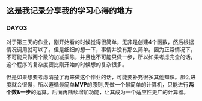 ##  这是我记录分享我的学习心得的地方


###  DAY03    

对于第三天的作业，刚开始看的时候觉得很简单，无非是创建4个函数，然后根据情况调用就可以了。但是细细的想一下，事情并没有那么简单。因为正常情况下，不可能只做两个数的加减乘除，并且也不可能只做一步，所以如果考虑完全的话，这个程序的复杂度要比刚开始的时候想的复杂很多。    

但是如果想要考虑清楚了再来做这个作业的话，可能要补充很多其他知识。那么进度就会很慢，所以遵循最简单**MVP**的原则,先做一个最简单的计算机，只能进行**两个数&一步**的运算。后面再陆续增加功能，让其成为一个适应性更广的计算器。

